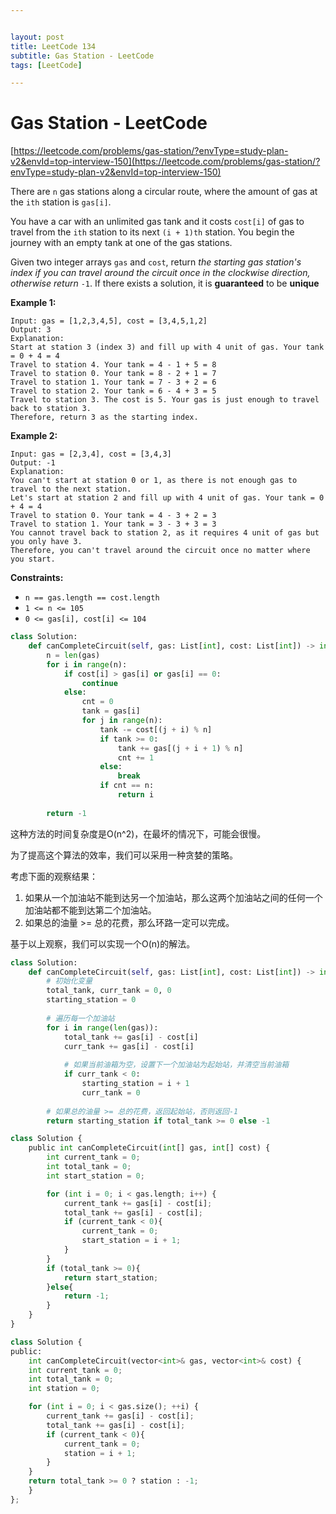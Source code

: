 ```yaml
---


layout: post
title: LeetCode 134
subtitle: Gas Station - LeetCode
tags: [LeetCode]

---
```


<head>
    <script src="https://cdn.mathjax.org/mathjax/latest/MathJax.js?config=TeX-AMS-MML_HTMLorMML" type="text/javascript"></script>
    <script type="text/x-mathjax-config">
        MathJax.Hub.Config({
            tex2jax: {
            skipTags: ['script', 'noscript', 'style', 'textarea', 'pre'],
            inlineMath: [['$','$']]
            }
        });
    </script>
</head>


# Gas Station - LeetCode

[https://leetcode.com/problems/gas-station/?envType=study-plan-v2&envId=top-interview-150](https://leetcode.com/problems/gas-station/?envType=study-plan-v2&envId=top-interview-150)

There are `n` gas stations along a circular route, where the amount of gas at the `ith` station is `gas[i]`.

You have a car with an unlimited gas tank and it costs `cost[i]` of gas to travel from the `ith` station to its next `(i + 1)th` station. You begin the journey with an empty tank at one of the gas stations.

Given two integer arrays `gas` and `cost`, return *the starting gas station's index if you can travel around the circuit once in the clockwise direction, otherwise return* `-1`. If there exists a solution, it is **guaranteed** to be **unique**

**Example 1:**

```
Input: gas = [1,2,3,4,5], cost = [3,4,5,1,2]
Output: 3
Explanation:
Start at station 3 (index 3) and fill up with 4 unit of gas. Your tank = 0 + 4 = 4
Travel to station 4. Your tank = 4 - 1 + 5 = 8
Travel to station 0. Your tank = 8 - 2 + 1 = 7
Travel to station 1. Your tank = 7 - 3 + 2 = 6
Travel to station 2. Your tank = 6 - 4 + 3 = 5
Travel to station 3. The cost is 5. Your gas is just enough to travel back to station 3.
Therefore, return 3 as the starting index.

```

**Example 2:**

```
Input: gas = [2,3,4], cost = [3,4,3]
Output: -1
Explanation:
You can't start at station 0 or 1, as there is not enough gas to travel to the next station.
Let's start at station 2 and fill up with 4 unit of gas. Your tank = 0 + 4 = 4
Travel to station 0. Your tank = 4 - 3 + 2 = 3
Travel to station 1. Your tank = 3 - 3 + 3 = 3
You cannot travel back to station 2, as it requires 4 unit of gas but you only have 3.
Therefore, you can't travel around the circuit once no matter where you start.

```

**Constraints:**

- `n == gas.length == cost.length`
- `1 <= n <= 105`
- `0 <= gas[i], cost[i] <= 104`

```python
class Solution:
    def canCompleteCircuit(self, gas: List[int], cost: List[int]) -> int:
        n = len(gas)
        for i in range(n):
            if cost[i] > gas[i] or gas[i] == 0:
                continue
            else:
                cnt = 0
                tank = gas[i]
                for j in range(n):
                    tank -= cost[(j + i) % n]
                    if tank >= 0:
                        tank += gas[(j + i + 1) % n]
                        cnt += 1
                    else:
                        break
                    if cnt == n:
                        return i
        
        return -1
```

这种方法的时间复杂度是O(n^2)，在最坏的情况下，可能会很慢。

为了提高这个算法的效率，我们可以采用一种贪婪的策略。

考虑下面的观察结果：

1. 如果从一个加油站不能到达另一个加油站，那么这两个加油站之间的任何一个加油站都不能到达第二个加油站。
2. 如果总的油量 >= 总的花费，那么环路一定可以完成。

基于以上观察，我们可以实现一个O(n)的解法。

```python
class Solution:
    def canCompleteCircuit(self, gas: List[int], cost: List[int]) -> int:
        # 初始化变量
        total_tank, curr_tank = 0, 0
        starting_station = 0
        
        # 遍历每一个加油站
        for i in range(len(gas)):
            total_tank += gas[i] - cost[i]
            curr_tank += gas[i] - cost[i]
            
            # 如果当前油箱为空，设置下一个加油站为起始站，并清空当前油箱
            if curr_tank < 0:
                starting_station = i + 1
                curr_tank = 0
        
        # 如果总的油量 >= 总的花费，返回起始站，否则返回-1
        return starting_station if total_tank >= 0 else -1
```

```python
class Solution {
    public int canCompleteCircuit(int[] gas, int[] cost) {
        int current_tank = 0;
        int total_tank = 0;
        int start_station = 0;

        for (int i = 0; i < gas.length; i++) {
            current_tank += gas[i] - cost[i];
            total_tank += gas[i] - cost[i];
            if (current_tank < 0){
                current_tank = 0;
                start_station = i + 1;
            }
        }
        if (total_tank >= 0){
            return start_station;
        }else{
            return -1;
        }
    }
}
```

```python
class Solution {
public:
    int canCompleteCircuit(vector<int>& gas, vector<int>& cost) {
    int current_tank = 0;
    int total_tank = 0;
    int station = 0;

    for (int i = 0; i < gas.size(); ++i) {
        current_tank += gas[i] - cost[i];
        total_tank += gas[i] - cost[i];
        if (current_tank < 0){
            current_tank = 0;
            station = i + 1;
        }
    }
    return total_tank >= 0 ? station : -1;
    }
};
```